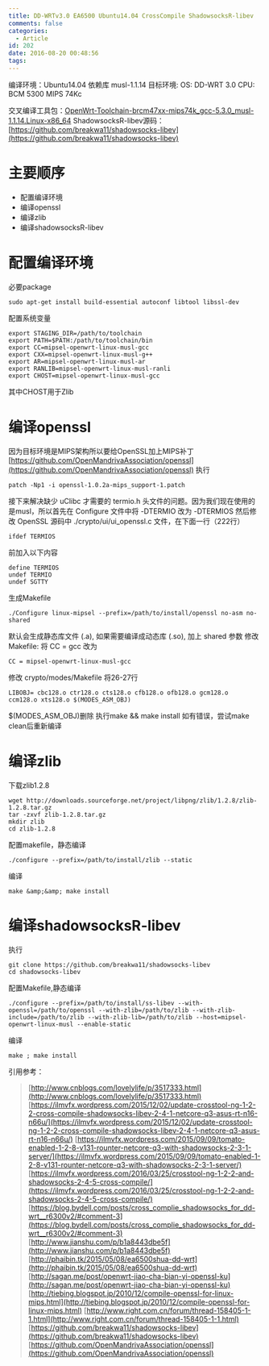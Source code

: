 ```yaml
---
title: DD-WRTv3.0 EA6500 Ubuntu14.04 CrossCompile ShadowsocksR-libev
comments: false
categories:
  - Article
id: 202
date: 2016-08-20 00:48:56
tags:
---
```


编译环境：Ubuntu14.04
依赖库
musl-1.1.14
目标环境:
OS:
DD-WRT 3.0
CPU:
BCM 5300
MIPS 74Kc

交叉编译工具包：[OpenWrt-Toolchain-brcm47xx-mips74k_gcc-5.3.0_musl-1.1.14.Linux-x86_64](https://downloads.openwrt.org/snapshots/trunk/brcm47xx/mips74k/)
ShadowsocksR-libev源码：[https://github.com/breakwa11/shadowsocks-libev](https://github.com/breakwa11/shadowsocks-libev)
<!--more-->

# 主要顺序

- 配置编译环境
- 编译openssl
- 编译zlib
- 编译shadowsocksR-libev

# 配置编译环境

必要package
```
sudo apt-get install build-essential autoconf libtool libssl-dev
```
配置系统变量
```
export STAGING_DIR=/path/to/toolchain
export PATH=$PATH:/path/to/toolchain/bin
export CC=mipsel-openwrt-linux-musl-gcc
export CXX=mipsel-openwrt-linux-musl-g++
export AR=mipsel-openwrt-linux-musl-ar
export RANLIB=mipsel-openwrt-linux-musl-ranli 
export CHOST=mipsel-openwrt-linux-musl-gcc
```
其中CHOST用于Zlib

# 编译openssl

因为目标环境是MIPS架构所以要给OpenSSL加上MIPS补丁
[https://github.com/OpenMandrivaAssociation/openssl](https://github.com/OpenMandrivaAssociation/openssl)
执行
```
patch -Np1 -i openssl-1.0.2a-mips_support-1.patch
```
接下来解决缺少 uClibc 才需要的 termio.h 头文件的问题。因为我们现在使用的是musl，所以首先在 Configure 文件中将 -DTERMIO 改为 -DTERMIOS
然后修改 OpenSSL 源码中 ./crypto/ui/ui_openssl.c 文件，在下面一行（222行）
```
ifdef TERMIOS
```
前加入以下内容
```
define TERMIOS
undef TERMIO
undef SGTTY
```
生成Makefile
```
./Configure linux-mipsel --prefix=/path/to/install/openssl no-asm no-shared
```
默认会生成静态库文件 (.a), 如果需要编译成动态库 (.so), 加上 shared 参数
修改 Makefile:
将 CC = gcc 改为
```
CC = mipsel-openwrt-linux-musl-gcc
```
修改 crypto/modes/Makefile
将26-27行
```
LIBOBJ= cbc128.o ctr128.o cts128.o cfb128.o ofb128.o gcm128.o
ccm128.o xts128.o $(MODES_ASM_OBJ)
```
$(MODES_ASM_OBJ)删除
执行make &amp;&amp; make install
如有错误，尝试make clean后重新编译

# 编译zlib

下载zlib1.2.8
```
wget http://downloads.sourceforge.net/project/libpng/zlib/1.2.8/zlib-1.2.8.tar.gz
tar -zxvf zlib-1.2.8.tar.gz
mkdir zlib
cd zlib-1.2.8
```
配置makefile，静态编译
```
./configure --prefix=/path/to/install/zlib --static
```
编译
```
make &amp;&amp; make install
```
# 编译shadowsocksR-libev

执行
```
git clone https://github.com/breakwa11/shadowsocks-libev
cd shadowsocks-libev
```
配置Makefile,静态编译
```
./configure --prefix=/path/to/install/ss-libev --with-openssl=/path/to/openssl --with-zlib=/path/to/zlib --with-zlib-include=/path/to/zlib --with-zlib-lib=/path/to/zlib --host=mipsel-openwrt-linux-musl --enable-static
```
编译
```
make ; make install
```

引用参考：
> [http://www.cnblogs.com/lovelylife/p/3517333.html](http://www.cnblogs.com/lovelylife/p/3517333.html)
> [https://ilmvfx.wordpress.com/2015/12/02/update-crosstool-ng-1-2-2-cross-compile-shadowsocks-libev-2-4-1-netcore-q3-asus-rt-n16-n66u/](https://ilmvfx.wordpress.com/2015/12/02/update-crosstool-ng-1-2-2-cross-compile-shadowsocks-libev-2-4-1-netcore-q3-asus-rt-n16-n66u/)
> [https://ilmvfx.wordpress.com/2015/09/09/tomato-enabled-1-2-8-v131-rounter-netcore-q3-with-shadowsocks-2-3-1-server/](https://ilmvfx.wordpress.com/2015/09/09/tomato-enabled-1-2-8-v131-rounter-netcore-q3-with-shadowsocks-2-3-1-server/)
> [https://ilmvfx.wordpress.com/2016/03/25/crosstool-ng-1-2-2-and-shadowsocks-2-4-5-cross-compile/](https://ilmvfx.wordpress.com/2016/03/25/crosstool-ng-1-2-2-and-shadowsocks-2-4-5-cross-compile/)
> [https://blog.bydell.com/posts/cross_complie_shadowsocks_for_dd-wrt__r6300v2/#comment-3](https://blog.bydell.com/posts/cross_complie_shadowsocks_for_dd-wrt__r6300v2/#comment-3)
> [http://www.jianshu.com/p/b1a8443dbe5f](http://www.jianshu.com/p/b1a8443dbe5f)
> [http://phaibin.tk/2015/05/08/ea6500shua-dd-wrt](http://phaibin.tk/2015/05/08/ea6500shua-dd-wrt)
> [http://sagan.me/post/openwrt-jiao-cha-bian-yi-openssl-ku](http://sagan.me/post/openwrt-jiao-cha-bian-yi-openssl-ku)
> [http://tiebing.blogspot.jp/2010/12/compile-openssl-for-linux-mips.html](http://tiebing.blogspot.jp/2010/12/compile-openssl-for-linux-mips.html)
> [http://www.right.com.cn/forum/thread-158405-1-1.html](http://www.right.com.cn/forum/thread-158405-1-1.html)
> [https://github.com/breakwa11/shadowsocks-libev](https://github.com/breakwa11/shadowsocks-libev)
> [https://github.com/OpenMandrivaAssociation/openssl](https://github.com/OpenMandrivaAssociation/openssl)